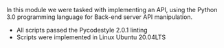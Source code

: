 In this module we were tasked with implementing an API,
using the Python 3.0 programming language for Back-end server
API manipulation.
- All scripts passed the Pycodestyle 2.0.1 linting
- Scripts were implemented in Linux Ubuntu 20.04LTS
